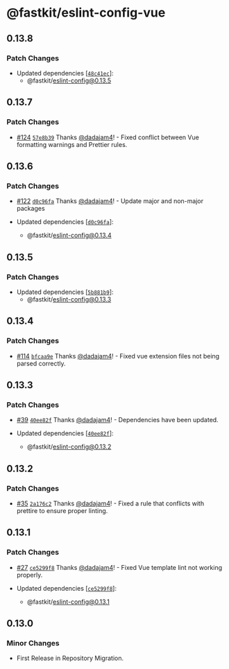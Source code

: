 # @fastkit/eslint-config-vue

## 0.13.8

### Patch Changes

- Updated dependencies [[`48c41ec`](https://github.com/dadajam4/fastkit/commit/48c41ecfe5bea16ce5cd8375829ef1058459a82c)]:
  - @fastkit/eslint-config@0.13.5

## 0.13.7

### Patch Changes

- [#124](https://github.com/dadajam4/fastkit/pull/124) [`57e8b39`](https://github.com/dadajam4/fastkit/commit/57e8b396b97f168f57bbcf4c0e6e571bc2793813) Thanks [@dadajam4](https://github.com/dadajam4)! - Fixed conflict between Vue formatting warnings and Prettier rules.

## 0.13.6

### Patch Changes

- [#122](https://github.com/dadajam4/fastkit/pull/122) [`d0c96fa`](https://github.com/dadajam4/fastkit/commit/d0c96faf96b6c91bcb8bc0b1ca9d22fc8ede303e) Thanks [@dadajam4](https://github.com/dadajam4)! - Update major and non-major packages

- Updated dependencies [[`d0c96fa`](https://github.com/dadajam4/fastkit/commit/d0c96faf96b6c91bcb8bc0b1ca9d22fc8ede303e)]:
  - @fastkit/eslint-config@0.13.4

## 0.13.5

### Patch Changes

- Updated dependencies [[`5b881b9`](https://github.com/dadajam4/fastkit/commit/5b881b94ce1852c12cc3c8f6954564d5235cba4d)]:
  - @fastkit/eslint-config@0.13.3

## 0.13.4

### Patch Changes

- [#114](https://github.com/dadajam4/fastkit/pull/114) [`bfcaa9e`](https://github.com/dadajam4/fastkit/commit/bfcaa9e05cce7e60b2826847f4c710313b626d56) Thanks [@dadajam4](https://github.com/dadajam4)! - Fixed vue extension files not being parsed correctly.

## 0.13.3

### Patch Changes

- [#39](https://github.com/dadajam4/fastkit/pull/39) [`40ee82f`](https://github.com/dadajam4/fastkit/commit/40ee82f4501b88e44ad9b67918df2237298493a0) Thanks [@dadajam4](https://github.com/dadajam4)! - Dependencies have been updated.

- Updated dependencies [[`40ee82f`](https://github.com/dadajam4/fastkit/commit/40ee82f4501b88e44ad9b67918df2237298493a0)]:
  - @fastkit/eslint-config@0.13.2

## 0.13.2

### Patch Changes

- [#35](https://github.com/dadajam4/fastkit/pull/35) [`2a176c2`](https://github.com/dadajam4/fastkit/commit/2a176c2367e968a5905b61a494cf2a782dd32ad0) Thanks [@dadajam4](https://github.com/dadajam4)! - Fixed a rule that conflicts with prettire to ensure proper linting.

## 0.13.1

### Patch Changes

- [#27](https://github.com/dadajam4/fastkit/pull/27) [`ce5299f8`](https://github.com/dadajam4/fastkit/commit/ce5299f895d6ff4b51e5d97253b745e1d3069d9b) Thanks [@dadajam4](https://github.com/dadajam4)! - Fixed Vue template lint not working properly.

- Updated dependencies [[`ce5299f8`](https://github.com/dadajam4/fastkit/commit/ce5299f895d6ff4b51e5d97253b745e1d3069d9b)]:
  - @fastkit/eslint-config@0.13.1

## 0.13.0

### Minor Changes

- First Release in Repository Migration.
